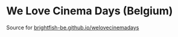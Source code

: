 # We Love Cinema Days (Belgium)

Source for [brightfish-be.github.io/welovecinemadays](https://brightfish-be.github.io/welovecinemadays)

